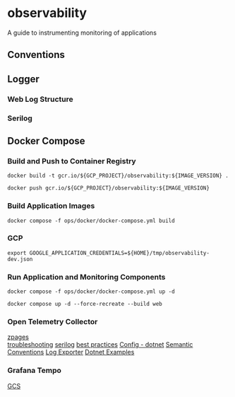 # observability
A guide to instrumenting monitoring of applications

## Conventions


## Logger

### Web Log Structure


### Serilog

## Docker Compose

### Build and Push to Container Registry
```shell
docker build -t gcr.io/${GCP_PROJECT}/observability:${IMAGE_VERSION} .

docker push gcr.io/${GCP_PROJECT}/observability:${IMAGE_VERSION}
```

### Build Application Images
```shell
docker compose -f ops/docker/docker-compose.yml build
```

### GCP
```shell
export GOOGLE_APPLICATION_CREDENTIALS=${HOME}/tmp/observability-dev.json
```

### Run Application and Monitoring Components
```shell
docker compose -f ops/docker/docker-compose.yml up -d

docker compose up -d --force-recreate --build web
```

### Open Telemetry Collector
[zpages](https://github.com/open-telemetry/opentelemetry-collector/tree/main/extension/zpagesextension) <br>
[troubleshooting](https://github.com/open-telemetry/opentelemetry-collector/blob/main/docs/troubleshooting.md)
[serilog](https://github.com/serilog/serilog-sinks-opentelemetry)
[best practices](https://github.com/open-telemetry/opentelemetry-collector/blob/main/docs/security-best-practices.md)
[Config - dotnet](https://github.com/open-telemetry/opentelemetry-dotnet-instrumentation/blob/main/docs/config.md)
[Semantic Conventions](https://github.com/open-telemetry/semantic-conventions)
[Log Exporter](https://github.com/open-telemetry/opentelemetry-specification/blob/main/specification/protocol/exporter.md)
[Dotnet Examples](https://github.com/open-telemetry/opentelemetry-dotnet/tree/main/examples)

### Grafana Tempo
[GCS](https://grafana.com/docs/tempo/latest/configuration/gcs/)

